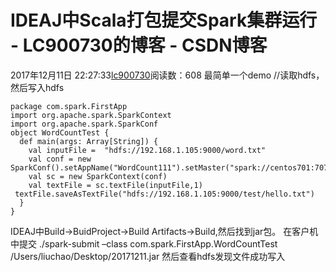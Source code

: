 # IDEAJ中Scala打包提交Spark集群运行 - LC900730的博客 - CSDN博客
2017年12月11日 22:27:33[lc900730](https://me.csdn.net/LC900730)阅读数：608
最简单一个demo 
//读取hdfs，然后写入hdfs
```
package com.spark.FirstApp
import org.apache.spark.SparkContext
import org.apache.spark.SparkConf
object WordCountTest {
  def main(args: Array[String]) {
    val inputFile =  "hdfs://192.168.1.105:9000/word.txt"
    val conf = new SparkConf().setAppName("WordCount111").setMaster("spark://centos701:7077")
    val sc = new SparkContext(conf)
    val textFile = sc.textFile(inputFile,1)
 textFile.saveAsTextFile("hdfs://192.168.1.105:9000/test/hello.txt")
  }
}
```
IDEAJ中Build->BuidProject->Build Artifacts->Build,然后找到jar包。
在客户机中提交 
 ./spark-submit –class com.spark.FirstApp.WordCountTest /Users/liuchao/Desktop/20171211.jar 
然后查看hdfs发现文件成功写入
